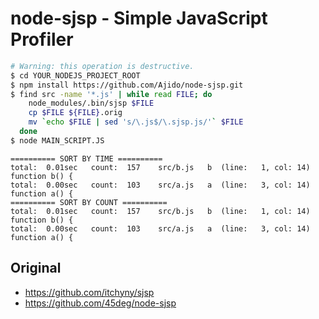 # node-sjsp  - Simple JavaScript Profiler

```bash
# Warning: this operation is destructive.
$ cd YOUR_NODEJS_PROJECT_ROOT
$ npm install https://github.com/Ajido/node-sjsp.git
$ find src -name '*.js' | while read FILE; do
    node_modules/.bin/sjsp $FILE
    cp $FILE ${FILE}.orig
    mv `echo $FILE | sed 's/\.js$/\.sjsp.js/'` $FILE
  done
$ node MAIN_SCRIPT.JS
```

```
========== SORT BY TIME ==========
total:  0.01sec   count:  157    src/b.js   b  (line:   1, col: 14)   function b() {
total:  0.00sec   count:  103    src/a.js   a  (line:   3, col: 14)   function a() {
========== SORT BY COUNT ==========
total:  0.01sec   count:  157    src/b.js   b  (line:   1, col: 14)   function b() {
total:  0.00sec   count:  103    src/a.js   a  (line:   3, col: 14)   function a() {
```

## Original

- https://github.com/itchyny/sjsp
- https://github.com/45deg/node-sjsp
